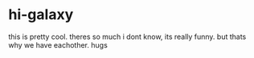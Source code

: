 # hi-galaxy
this is pretty cool. theres so much i dont know, its really funny.
but thats why we have eachother. hugs
